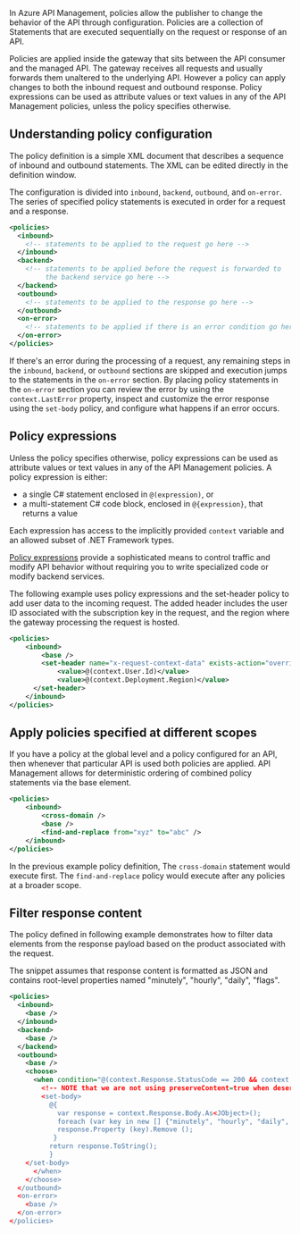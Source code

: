 
In Azure API Management, policies allow the publisher to change the behavior of the API through configuration. Policies are a collection of Statements that are executed sequentially on the request or response of an API.

Policies are applied inside the gateway that sits between the API consumer and the managed API. The gateway receives all requests and usually forwards them unaltered to the underlying API. However a policy can apply changes to both the inbound request and outbound response. Policy expressions can be used as attribute values or text values in any of the API Management policies, unless the policy specifies otherwise. 

## Understanding policy configuration

The policy definition is a simple XML document that describes a sequence of inbound and outbound statements. The XML can be edited directly in the definition window.

The configuration is divided into `inbound`, `backend`, `outbound`, and `on-error`. The series of specified policy statements is executed in order for a request and a response.

```xml
<policies>
  <inbound>
    <!-- statements to be applied to the request go here -->
  </inbound>
  <backend>
    <!-- statements to be applied before the request is forwarded to 
         the backend service go here -->
  </backend>
  <outbound>
    <!-- statements to be applied to the response go here -->
  </outbound>
  <on-error>
    <!-- statements to be applied if there is an error condition go here -->
  </on-error>
</policies>
```

If there's an error during the processing of a request, any remaining steps in the `inbound`, `backend`, or `outbound` sections are skipped and execution jumps to the statements in the `on-error` section. By placing policy statements in the `on-error` section you can review the error by using the `context.LastError` property, inspect and customize the error response using the `set-body` policy, and configure what happens if an error occurs.

## Policy expressions

Unless the policy specifies otherwise, policy expressions can be used as attribute values or text values in any of the API Management policies. A policy expression is either:

* a single C# statement enclosed in `@(expression)`, or
* a multi-statement C# code block, enclosed in `@{expression}`, that returns a value

Each expression has access to the implicitly provided `context` variable and an allowed subset of .NET Framework types.

[Policy expressions](/azure/api-management/api-management-policy-expressions) provide a sophisticated means to control traffic and modify API behavior without requiring you to write specialized code or modify backend services. 

The following example uses policy expressions and the set-header policy to add user data to the incoming request. The added header includes the user ID associated with the subscription key in the request, and the region where the gateway processing the request is hosted.

```xml
<policies>
    <inbound>
        <base />
        <set-header name="x-request-context-data" exists-action="override">
            <value>@(context.User.Id)</value>
            <value>@(context.Deployment.Region)</value>
      </set-header>
    </inbound>
</policies>
```

## Apply policies specified at different scopes

If you have a policy at the global level and a policy configured for an API, then whenever that particular API is used both policies are applied. API Management allows for deterministic ordering of combined policy statements via the base element.

```xml
<policies>
    <inbound>
        <cross-domain />
        <base />
        <find-and-replace from="xyz" to="abc" />
    </inbound>
</policies>
```

In the previous example policy definition, The `cross-domain` statement would execute first. The `find-and-replace` policy would execute after any policies at a broader scope.

## Filter response content

The policy defined in following example demonstrates how to filter data elements from the response payload based on the product associated with the request.

The snippet assumes that response content is formatted as JSON and contains root-level properties named "minutely", "hourly", "daily", "flags".

```xml
<policies>
  <inbound>
    <base />
  </inbound>
  <backend>
    <base />
  </backend>
  <outbound>
    <base />
    <choose>
      <when condition="@(context.Response.StatusCode == 200 && context.Product.Name.Equals("Starter"))">
        <!-- NOTE that we are not using preserveContent=true when deserializing response body stream into a JSON object since we don't intend to access it again. See details on /azure/api-management/api-management-transformation-policies#SetBody -->
        <set-body>
          @{
            var response = context.Response.Body.As<JObject>();
            foreach (var key in new [] {"minutely", "hourly", "daily", "flags"}) {
            response.Property (key).Remove ();
           }
          return response.ToString();
          }
    </set-body>
      </when>
    </choose>    
  </outbound>
  <on-error>
    <base />
  </on-error>
</policies>
```

